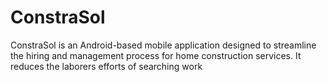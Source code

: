# ConstraSol
ConstraSol is an Android-based mobile application designed to streamline the hiring and management process for home construction services. It reduces the laborers efforts of searching work
